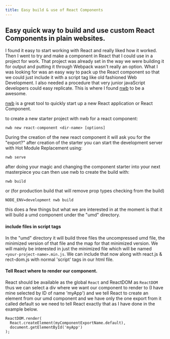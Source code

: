 ```yaml
---
title: Easy build & use of React Components
---
```


## Easy quick way to build and use custom React Components in plain websites.

I found it easy to start working with React and really liked how it worked. Then I went to try and make a component in React that I could use in a project for work. That project was already set in the way we were building it for output and putting it through Webpack wasn't really an option.  What I was looking for was an easy way to pack up the React component so that we could just include it with a script tag like old fashioned Web Development.  I also needed a procedure that very junior javaScript developers could easy replicate.  This is where I found [nwb](https://github.com/insin/nwb) to be a awesome.

[nwb](https://github.com/insin/nwb) is a great tool to quickly start up a new React application or React Component.


to create a new starter project with nwb for a react component:
```
nwb new react-component <dir-name> [options]
```
During the creation of the new react component it will ask you for the "export?"
after creation of the starter you can start the development server with Hot Module Replacement using:
```
nwb serve
```
after doing your magic and changing the component starter into your next masterpiece you can then use nwb to create the build with:
```
nwb build
```
or (for production build that will remove prop types checking from the build)
```
NODE_ENV=development nwb build
```
this does a few things but what we are interested in at the moment is that it will build a umd component under the "umd" directory.

#### include files in script tags

In the "umd" directory it will build three files the uncompressed umd file, the minimized version of that file and the map for that minimized version.  We will mainly be interested in just the minimized file which will be named `<your-project-name>.min.js`.  We can include that now along with react.js & rect-dom.js with normal 'script' tags in our html file.

#### Tell React where to render our component.

React should be available as the global `React` and ReactDOM as `ReactDOM` thus we can select a div where we want our component to render to (I have mine selected by ID of name 'myApp') and we tell React to create an element from our umd component and we have only the one export from it called default so we need to tell React exactly that as I have done in the example below.

```
ReactDOM.render(
  React.createElement(myComponentExportName.default),
  document.getElementById('myApp')
);
```
